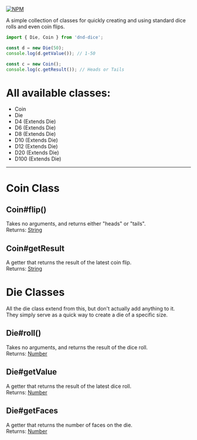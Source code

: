 [![NPM](https://nodei.co/npm/dnd-dice.png?downloads=true&downloadRank=true&stars=true)](https://nodei.co/npm/dnd-dice/)

A simple collection of classes for quickly creating and using standard dice rolls and even coin flips.

```js
import { Die, Coin } from 'dnd-dice';

const d = new Die(50);
console.log(d.getValue()); // 1-50

const c = new Coin();
console.log(c.getResult()); // Heads or Tails
```

# All available classes:

- Coin
- Die
- D4 (Extends Die)
- D6 (Extends Die)
- D8 (Extends Die)
- D10 (Extends Die)
- D12 (Extends Die)
- D20 (Extends Die)
- D100 (Extends Die)

<hr>

# Coin Class
## Coin#flip()<br>
Takes no arguments, and returns either "heads" or "tails".<br>
Returns: [String](https://developer.mozilla.org/en-US/docs/Web/JavaScript/Reference/Global_Objects/String)

## Coin#getResult
A getter that returns the result of the latest coin flip.<br>
Returns: [String](https://developer.mozilla.org/en-US/docs/Web/JavaScript/Reference/Global_Objects/String)

# Die Classes
All the die class extend from this, but don't actually add anything to it.<br>
They simply serve as a quick way to create a die of a specific size.

## Die#roll()
Takes no arguments, and returns the result of the dice roll.<br>
Returns: [Number](https://developer.mozilla.org/en-US/docs/Web/JavaScript/Reference/Global_Objects/Number)
## Die#getValue
A getter that returns the result of the latest dice roll.<br>
Returns: [Number](https://developer.mozilla.org/en-US/docs/Web/JavaScript/Reference/Global_Objects/Number)
## Die#getFaces
A getter that returns the number of faces on the die.<br>
Returns: [Number](https://developer.mozilla.org/en-US/docs/Web/JavaScript/Reference/Global_Objects/Number)